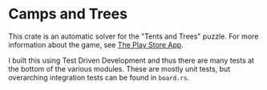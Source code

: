 # Camps and Trees

This crate is an automatic solver for the "Tents and Trees" puzzle.
For more information about the game, see [The Play Store
App](https://play.google.com/store/apps/details?id=com.frozax.tentsandtrees&hl=en_US).

I built this using Test Driven Development and thus there are many
tests at the bottom of the various modules.  These are mostly unit
tests, but overarching integration tests can be found in `board.rs`.
